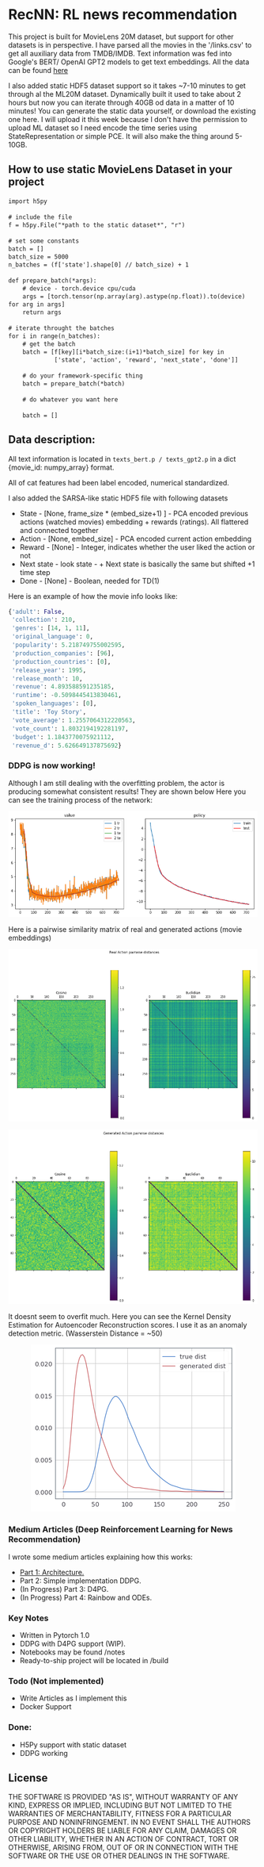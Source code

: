 # RecNN: RL news recommendation

This project is built for MovieLens 20M dataset, but support for other datasets is in perspective.
I have parsed all the movies in the '/links.csv' to get all auxiliary data from TMDB/IMDB. Text information was fed into Google's BERT/ OpenAI GPT2 models to get text embeddings. All the data can be found [here](https://drive.google.com/file/d/1TclEmCnZN_Xkl3TfUXL5ivPYmLnIjQSu/view?usp=sharing)


I also added static HDF5 dataset support so it takes ~7-10 minutes to get through al the ML20M dataset. Dynamically built it used to take about 2 hours but now you can iterate through 40GB od data in a matter of 10 minutes! You can generate the static data yourself, or download the existing one here. I will upload it this week because I don't have the permission to upload ML dataset so I need encode the time series using StateRepresentation or simple PCE. It will also make the thing around 5-10GB.

## How to use static MovieLens Dataset in your project

```
import h5py

# include the file
f = h5py.File("*path to the static dataset*", "r")

# set some constants
batch = []
batch_size = 5000
n_batches = (f['state'].shape[0] // batch_size) + 1

def prepare_batch(*args):
	# device - torch.device cpu/cuda
    args = [torch.tensor(np.array(arg).astype(np.float)).to(device) for arg in args]
    return args

# iterate throught the batches
for i in range(n_batches):
	# get the batch
    batch = [f[key][i*batch_size:(i+1)*batch_size] for key in
             ['state', 'action', 'reward', 'next_state', 'done']]
    
    # do your framework-specific thing
    batch = prepare_batch(*batch)
	
	# do whatever you want here
	
    batch = []
```

## Data description:

All text information is located in `texts_bert.p / texts_gpt2.p` in a dict {movie_id: numpy_array} format.

All of cat features had been label encoded, numerical standardized.

I also added the SARSA-like static HDF5 file with following datasets

- State - [None, frame_size * (embed_size+1) ] - PCA encoded previous actions (watched movies) embedding + rewards (ratings). All flattered and connected together
- Action - [None, embed_size] - PCA encoded current action embedding
- Reward - [None] - Integer, indicates whether the user liked the action or not
- Next state - look state - + Next state is basically the same but shifted +1 time step
- Done - [None] - Boolean, needed for TD(1)

Here is an example of how the movie info looks like:



```python
{'adult': False,
 'collection': 210,
 'genres': [14, 1, 11],
 'original_language': 0,
 'popularity': 5.218749755002595,
 'production_companies': [96],
 'production_countries': [0],
 'release_year': 1995,
 'release_month': 10,
 'revenue': 4.893588591235185,
 'runtime': -0.5098445413830461,
 'spoken_languages': [0],
 'title': 'Toy Story',
 'vote_average': 1.2557064312220563,
 'vote_count': 1.8032194192281197,
 'budget': 1.1843770075921112,
 'revenue_d': 5.626649137875692}
```

### DDPG is now working!
Although I am still dealing with the overfitting problem, the actor is producing somewhat consistent results! They are shown below
Here you can see the training process of the network:

<p align="center"> 
<img src="./res/Losses.png">
</p>

Here is a pairwise similarity matrix of real and generated actions (movie embeddings)

<p align="center"> 
<img src="./res/real_dist.png">
</p>
 

<p align="center"> 
<img src="./res/gen_dist.png">
</p>

It doesnt seem to overfit much. Here you can see the Kernel Density Estimation for Autoencoder Reconstruction scores. I use it as an anomaly detection metric. (Wasserstein Distance = ~50)

<p align="center"> 
<img src="./res/Anomaly_Detection.png">
</p>

### Medium Articles (Deep Reinforcement Learning for News Recommendation)
I wrote some medium articles explaining how this works:
  -  [ Part 1: Architecture.](https://towardsdatascience.com/deep-reinforcement-learning-for-news-recommendation-part-1-architecture-5741b1a6ed56)
  -  Part 2: Simple implementation DDPG. 
  - (In Progress) Part 3: D4PG. 
  - (In Progress) Part 4: Rainbow and ODEs. 

### Key Notes
  - Written in Pytorch 1.0
  - DDPG with D4PG support (WIP).
  - Notebooks may be found /notes
  - Ready-to-ship project will be located in /build




### Todo (Not implemented)

- Write Articles as I implement this
- Docker Support

### Done:
- H5Py support with static dataset
- DDPG working

License
----

THE SOFTWARE IS PROVIDED "AS IS", WITHOUT WARRANTY OF ANY KIND, EXPRESS OR IMPLIED, INCLUDING BUT NOT LIMITED TO THE WARRANTIES OF MERCHANTABILITY, FITNESS FOR A PARTICULAR PURPOSE AND NONINFRINGEMENT. IN NO EVENT SHALL THE AUTHORS OR COPYRIGHT HOLDERS BE LIABLE FOR ANY CLAIM, DAMAGES OR OTHER LIABILITY, WHETHER IN AN ACTION OF CONTRACT, TORT OR OTHERWISE, ARISING FROM, OUT OF OR IN CONNECTION WITH THE SOFTWARE OR THE USE OR OTHER DEALINGS IN THE SOFTWARE.

